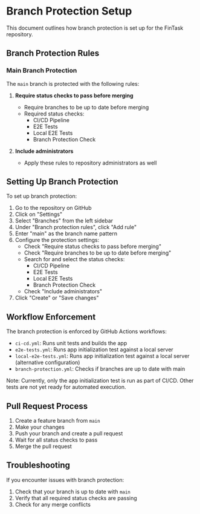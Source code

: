 # Branch Protection Setup

This document outlines how branch protection is set up for the FinTask repository.

## Branch Protection Rules

### Main Branch Protection

The `main` branch is protected with the following rules:

1. **Require status checks to pass before merging**
   - Require branches to be up to date before merging
   - Required status checks:
     - CI/CD Pipeline
     - E2E Tests
     - Local E2E Tests
     - Branch Protection Check

2. **Include administrators**
   - Apply these rules to repository administrators as well

## Setting Up Branch Protection

To set up branch protection:

1. Go to the repository on GitHub
2. Click on "Settings"
3. Select "Branches" from the left sidebar
4. Under "Branch protection rules", click "Add rule"
5. Enter "main" as the branch name pattern
6. Configure the protection settings:
   - Check "Require status checks to pass before merging"
   - Check "Require branches to be up to date before merging"
   - Search for and select the status checks:
     - CI/CD Pipeline
     - E2E Tests
     - Local E2E Tests
     - Branch Protection Check
   - Check "Include administrators"
7. Click "Create" or "Save changes"

## Workflow Enforcement

The branch protection is enforced by GitHub Actions workflows:

- `ci-cd.yml`: Runs unit tests and builds the app
- `e2e-tests.yml`: Runs app initialization test against a local server
- `local-e2e-tests.yml`: Runs app initialization test against a local server (alternative configuration)
- `branch-protection.yml`: Checks if branches are up to date with main

Note: Currently, only the app initialization test is run as part of CI/CD. Other tests are not yet ready for automated execution.

## Pull Request Process

1. Create a feature branch from `main`
2. Make your changes
3. Push your branch and create a pull request
4. Wait for all status checks to pass
5. Merge the pull request

## Troubleshooting

If you encounter issues with branch protection:

1. Check that your branch is up to date with `main`
2. Verify that all required status checks are passing
3. Check for any merge conflicts